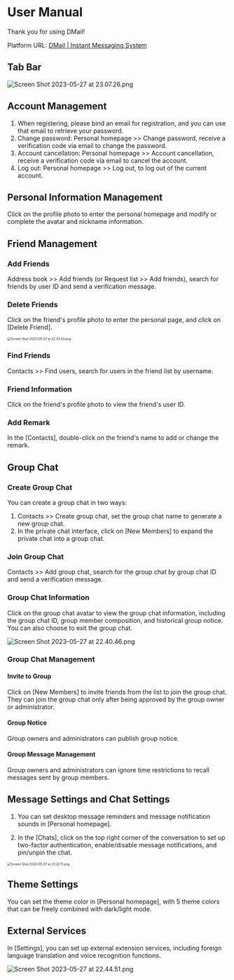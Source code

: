 # User Manual

Thank you for using DMail!

Platform URL: [DMail | Instant Messaging System](https://dmail-web-tombdisco.app.secoder.net/)

## Tab Bar

![Screen Shot 2023-05-27 at 23.07.26.png](https://s2.loli.net/2023/05/27/DpeFYK6bmrtUjaL.png)

## Account Management

1. When registering, please bind an email for registration, and you can use that email to retrieve your password.
2. Change password: Personal homepage >> Change password, receive a verification code via email to change the password.
3. Account cancellation: Personal homepage >> Account cancellation, receive a verification code via email to cancel the account.
4. Log out: Personal homepage >> Log out, to log out of the current account.

## Personal Information Management

Click on the profile photo to enter the personal homepage and modify or complete the avatar and nickname information.

## Friend Management

### Add Friends

Address book >> Add friends (or Request list >> Add friends), search for friends by user ID and send a verification message.

### Delete Friends

Click on the friend's profile photo to enter the personal page, and click on [Delete Friend].

<img src="https://s2.loli.net/2023/05/27/wZOji9r8gBLeWzb.png" alt="Screen Shot 2023-05-27 at 22.33.43.png" style="zoom: 50%;" />

### Find Friends

Contacts >> Find users, search for users in the friend list by username.

### Friend Information

Click on the friend's profile photo to view the friend's user ID.

### Add Remark

In the [Contacts], double-click on the friend's name to add or change the remark.

## Group Chat

### Create Group Chat

You can create a group chat in two ways:

1. Contacts >> Create group chat, set the group chat name to generate a new group chat.
2. In the private chat interface, click on [New Members] to expand the private chat into a group chat.

### Join Group Chat

Contacts >> Add group chat, search for the group chat by group chat ID and send a verification message.

### Group Chat Information

Click on the group chat avatar to view the group chat information, including the group chat ID, group member composition, and historical group notice. You can also choose to exit the group chat.

![Screen Shot 2023-05-27 at 22.40.46.png](https://s2.loli.net/2023/05/27/ivV6lL5JG3K2Msd.png)

### Group Chat Management

#### Invite to Group

Click on [New Members] to invite friends from the list to join the group chat. They can join the group chat only after being approved by the group owner or administrator.

#### Group Notice

Group owners and administrators can publish group notice.

#### Group Message Management

Group owners and administrators can ignore time restrictions to recall messages sent by group members.

## Message Settings and Chat Settings

1. You can set desktop message reminders and message notification sounds in [Personal homepage].

2. In the [Chats], click on the top right corner of the conversation to set up two-factor authentication, enable/disable message notifications, and pin/unpin the chat.

<img src="https://s2.loli.net/2023/05/27/qkImhA8zrBtolCf.png" alt="Screen Shot 2023-05-27 at 23.22.11.png" style="zoom:50%;" />

## Theme Settings

You can set the theme color in [Personal homepage], with 5 theme colors that can be freely combined with dark/light mode.

## External Services

In [Settings], you can set up external extension services, including foreign language translation and voice recognition functions.

![Screen Shot 2023-05-27 at 22.44.51.png](https://s2.loli.net/2023/05/27/oxSAzX5uBv3HtOb.png)